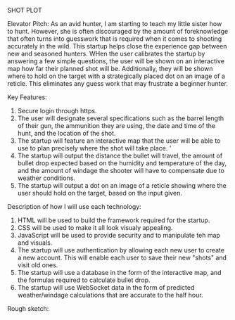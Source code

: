 SHOT PLOT




Elevator Pitch:
As an avid hunter, I am starting to teach my little sister how to hunt. However, she is often discouraged by the amount of foreknowledge that often turns into guesswork that is required when it comes to shooting accurately in the wild. This startup helps close the experience gap between new and seasoned hunters. WHen the user calibrates the startup by answering a few simple questions, the user will be shown on an interactive map how far their planned shot will be. Additionally, they will be shown where to hold on the target with a strategically placed dot on an image of a reticle. This eliminates any guess work that may frustrate a beginner hunter. 

Key Features:
  1.  Secure login through https. 
  2. The user will designate several specifications such as the barrel length of their gun, the ammunition they are using, the date and time of the hunt, and the location of the shot.
  3. The startup will feature an interactive map that the user will be able to use to plan precisely where the shot will take place. '
  4. The startup will output the distance the bullet will travel, the amount of bullet drop expected based on the humidity and temperature of the day, and the amount of windage the shooter will have to compensate due to weather conditions.
  5. The startup will output a dot on an image of a reticle showing where the user should hold on the target, based on the input given. 

Description of how I will use each technology:
  1. HTML will be used to build the framework required for the startup.
  2. CSS will be used to make it all look visualy appealing.
  3. JavaScript will be used to provide security and to manipulate teh map and visuals.
  4. The startup will use authentication by allowing each new user to create a new account. This will enable each user to save their new "shots" and visit old ones.
  3. The startup will use a database in the form of the interactive map, and the formulas required to calculate bullet drop.
  4. The startup will use WebSocket data in the form of predicted weather/windage calculations that are accurate to the half hour. 

Rough sketch:
